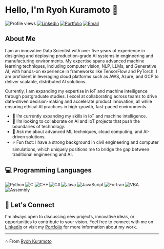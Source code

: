 # Hello, I'm Ryoh Kuramoto 👋

![Profile views](https://komarev.com/ghpvc/?username=ryohkuramoto&color=blueviolet)
[![LinkedIn](https://img.shields.io/badge/LinkedIn-Connect-blue)](https://www.linkedin.com/in/ryoh-kuramoto-a94557291/)
[![Portfolio](https://img.shields.io/badge/Portfolio-Visit-blueviolet)](https://www.iotmlfolio.com/)
[![Email](https://img.shields.io/badge/Email-Contact-blue)](mailto:ryoh.kuramoto@rknewtech.com)

## About Me

I am an innovative Data Scientist with over five years of experience in designing and deploying production-grade AI systems in engineering and manufacturing environments. My expertise spans advanced machine learning techniques, including computer vision, NLP, LLMs, and Generative AI, with hands-on experience in frameworks like TensorFlow and PyTorch. I am proficient in leveraging cloud platforms such as AWS, Azure, and GCP to deliver scalable, distributed AI solutions.

Currently, I am expanding my expertise in IoT and machine intelligence through postgraduate studies. I excel at collaborating across teams to drive data-driven decision-making and accelerate product innovation, all while ensuring ethical AI practices in high-growth, fast-paced environments.

- 🌱 I’m currently expanding my skills in IoT and machine intelligence.
- 👯 I’m looking to collaborate on AI and IoT projects that push the boundaries of technology.
- 💬 Ask me about advanced ML techniques, cloud computing, and AI-driven solutions.
- ⚡ Fun fact: I have a strong background in civil engineering and computer simulations, which uniquely positions me to bridge the gap between traditional engineering and AI.

## 💻 Programming Languages
![Python](https://img.shields.io/badge/Python-3776AB?logo=python&logoColor=white) ![C](https://img.shields.io/badge/C-00599C?logo=c&logoColor=white) ![C++](https://img.shields.io/badge/C++-00599C?logo=c%2B%2B&logoColor=white) ![C#](https://img.shields.io/badge/C%23-239120?logo=c-sharp&logoColor=white) ![Java](https://img.shields.io/badge/Java-007396?logo=java&logoColor=white) ![JavaScript](https://img.shields.io/badge/JavaScript-F7DF1E?logo=javascript&logoColor=black) ![Fortran](https://img.shields.io/badge/Fortran-734F96?logo=fortran&logoColor=white) ![VBA](https://img.shields.io/badge/VBA-217346?logo=microsoft-excel&logoColor=white) ![Assembly](https://img.shields.io/badge/Assembly-525252?logo=assembly&logoColor=white)

## 🤝 Let's Connect

I'm always open to discussing new projects, innovative ideas, or opportunities to contribute to your vision. Feel free to connect with me on [LinkedIn](https://www.linkedin.com/in/ryoh-kuramoto-a94557291/) or visit my [Portfolio](https://www.iotmlfolio.com/) for more information about my work.

---

⭐️ From [Ryoh Kuramoto](https://github.com/ryokuramoto)
